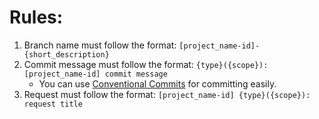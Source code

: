 # Rules:

1. Branch name must follow the format: `[project_name-id]-{short_description}`
2. Commit message must follow the format: `{type}({scope}): [project_name-id] commit message`
    - You can use [Conventional Commits](https://marketplace.visualstudio.com/items?itemName=vivaxy.vscode-conventional-commits) for committing easily.
3. Request must follow the format: `[project_name-id] {type}({scope}): request title`